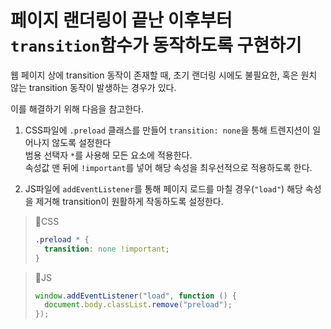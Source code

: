 # 페이지 랜더링이 끝난 이후부터 `transition`함수가 동작하도록 구현하기

웹 페이지 상에 transition 동작이 존재할 때, 초기 랜더링 시에도 불필요한, 혹은 원치 않는 transition 동작이 발생하는 경우가 있다.

이를 해결하기 위해 다음을 참고한다.

1. CSS파일에 `.preload` 클래스를 만들어 `transition: none`을 통해 트렌지션이 일어나지 않도록 설정한다  
   범용 선택자 `*`를 사용해 모든 요소에 적용한다.  
   속성값 맨 뒤에 `!important`를 넣어 해당 속성을 최우선적으로 적용하도록 한다.

2. JS파일에 `addEventListener`를 통해 페이지 로드를 마칠 경우(`"load"`) 해당 속성을 제거해 transition이 원활하게 작동하도록 설정한다.

> 📌CSS
>
> ```css
> .preload * {
>   transition: none !important;
> }
> ```

> 📌JS
>
> ```js
> window.addEventListener("load", function () {
>   document.body.classList.remove("preload");
> });
> ```
